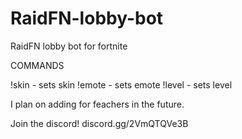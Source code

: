 # RaidFN-lobby-bot
RaidFN lobby bot for fortnite

COMMANDS

!skin - sets skin
!emote - sets emote
!level - sets level

I plan on adding for feachers in the future.

Join the discord!
discord.gg/2VmQTQVe3B
